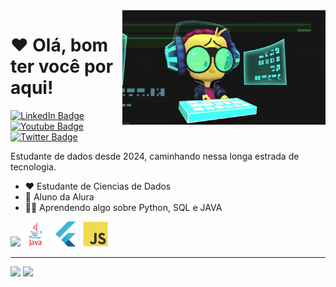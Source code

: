 <img src = "banner.gif.gif" width = "325px" align = "right">

# ❤ Olá, bom ter você por aqui!
  <div id="badges">
  <a href = "https://www.linkedin.com/in/maiconleal-dados/">
    <img src="https://img.shields.io/badge/LinkedIn-blue?style=for-the-badge&logo=linkedin&logoColor=white" alt="LinkedIn Badge"/>
  </a>
  <a href = "https://www.youtube.com/@TioLeal.">
  <img src="https://img.shields.io/badge/YouTube-red?style=for-the-badge&logo=youtube&logoColor=white" alt="Youtube Badge"/>
  </a>
  <a href = "https://x.com/apenasfalhas"> 
  <img src="https://img.shields.io/badge/Twitter-blue?style=for-the-badge&logo=twitter&logoColor=white" alt="Twitter Badge"/>
  </a>
</div>

Estudante de dados desde 2024, caminhando nessa longa estrada de tecnologia.

- ❤ Estudante de Ciencias de Dados
- 💙 Aluno da Alura
- 👩‍💻 Aprendendo algo sobre Python, SQL e JAVA

<div>
  
  
  
  <img src="https://cdn.jsdelivr.net/gh/devicons/devicon@latest/icons/python/python-original.svg" />
  <img src="https://github.com/devicons/devicon/blob/master/icons/java/java-original-wordmark.svg" title="Java" alt="Java" width="40" height="40"/>&nbsp;
  <img src="https://github.com/devicons/devicon/blob/master/icons/flutter/flutter-original.svg" title="Flutter" alt="Flutter" width="40" height="40"/>&nbsp;
  <img src="https://github.com/devicons/devicon/blob/master/icons/javascript/javascript-original.svg" title="JavaScript" alt="JavaScript" width="40" height="40"/>&nbsp;
</div>

---


<div align = "left">
<img height = "200em" src="https://github-readme-stats.vercel.app/api/top-langs/?username=mkleal&show_icons=true&theme=bear&count_private=true"/>
<img height = "200em" src="https://github-readme-stats.vercel.app/api?username=mkleal&show_icons=true&show_icons=true&theme=bear&count_private=true" />
</div>
